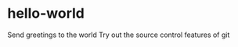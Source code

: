 # hello-world
Send greetings to the world
               Try out the source control features of git
